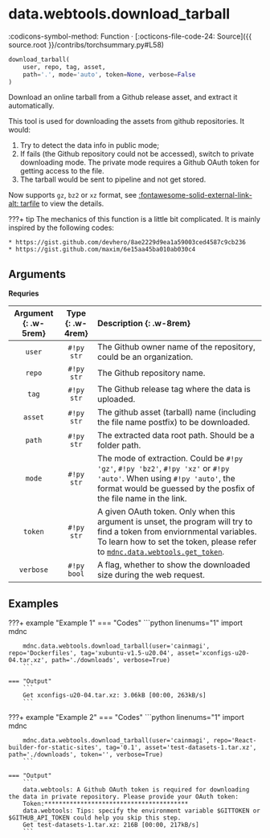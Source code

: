 # data.webtools.download_tarball

:codicons-symbol-method: Function · [:octicons-file-code-24: Source]({{ source.root }}/contribs/torchsummary.py#L58)

```python
download_tarball(
    user, repo, tag, asset,
    path='.', mode='auto', token=None, verbose=False
)
```

Download an online tarball from a Github release asset, and extract it automatically.

This tool is used for downloading the assets from github repositories. It would:

1. Try to detect the data info in public mode;
2. If fails (the Github repository could not be accessed), switch to private downloading mode. The private mode requires a Github OAuth token for getting access to the file.
3. The tarball would be sent to pipeline and not get stored.

Now supports `gz`, `bz2` or `xz` format, see [:fontawesome-solid-external-link-alt: tarfile][pydoc-tarfile] to view the details.

???+ tip
    The mechanics of this function is a little bit complicated. It is mainly inspired by the following codes:
    
    * https://gist.github.com/devhero/8ae2229d9ea1a59003ced4587c9cb236
    * https://gist.github.com/maxim/6e15aa45ba010ab030c4

## Arguments

**Requries**

| Argument {: .w-5rem} | Type {: .w-4rem} | Description {: .w-8rem} |
| :------: | :-----: | :---------- |
| `user`  | `#!py str` | The Github owner name of the repository, could be an organization. |
| `repo`  | `#!py str` | The Github repository name. |
| `tag`   | `#!py str` | The Github release tag where the data is uploaded. |
| `asset` | `#!py str` | The github asset (tarball) name (including the file name postfix) to be downloaded. |
| `path`  | `#!py str` | The extracted data root path. Should be a folder path. |
| `mode`  | `#!py str` | The mode of extraction. Could be `#!py 'gz'`, `#!py 'bz2'`, `#!py 'xz'` or `#!py 'auto'`. When using `#!py 'auto'`, the format would be guessed by the posfix of the file name in the link. |
| `token` | `#!py str` | A given OAuth token. Only when this argument is unset, the program will try to find a token from enviornmental variables. To learn how to set the token, please refer to [`mdnc.data.webtools.get_token`](../get_token). |
| `verbose`  | `#!py bool` | A flag, whether to show the downloaded size during the web request. |

## Examples

???+ example "Example 1"
    === "Codes"
        ```python linenums="1"
        import mdnc

        mdnc.data.webtools.download_tarball(user='cainmagi', repo='Dockerfiles', tag='xubuntu-v1.5-u20.04', asset='xconfigs-u20-04.tar.xz', path='./downloads', verbose=True)
        ```

    === "Output"
        ```
        Get xconfigs-u20-04.tar.xz: 3.06kB [00:00, 263kB/s]
        ```

???+ example "Example 2"
    === "Codes"
        ```python linenums="1"
        import mdnc

        mdnc.data.webtools.download_tarball(user='cainmagi', repo='React-builder-for-static-sites', tag='0.1', asset='test-datasets-1.tar.xz', path='./downloads', token='', verbose=True)
        ```

    === "Output"
        ```
        data.webtools: A Github OAuth token is required for downloading the data in private repository. Please provide your OAuth token:
        Token:****************************************
        data.webtools: Tips: specify the environment variable $GITTOKEN or $GITHUB_API_TOKEN could help you skip this step.
        Get test-datasets-1.tar.xz: 216B [00:00, 217kB/s]
        ```

[pydoc-tarfile]:https://docs.python.org/3/library/tarfile.html "Read and write tar archive files"
